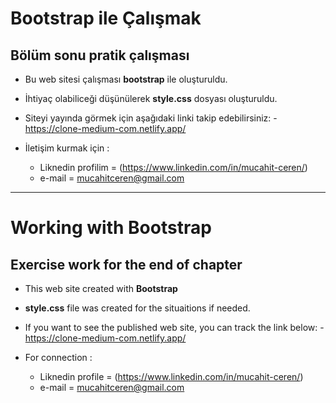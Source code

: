 # Bootstrap ile Çalışmak
## Bölüm sonu pratik çalışması

- Bu web sitesi çalışması **bootstrap** ile oluşturuldu.
- İhtiyaç olabiliceği düşünülerek **style.css** dosyası oluşturuldu.

- Siteyi yayında görmek için aşağıdaki linki takip edebilirsiniz:
      - https://clone-medium-com.netlify.app/

- İletişim kurmak için :
    - Liknedin profilim = (https://www.linkedin.com/in/mucahit-ceren/)
    - e-mail = mucahitceren@gmail.com



--------


# Working with Bootstrap 
## Exercise work for the end of chapter 

- This web site created with **Bootstrap**
- **style.css** file was created for the situaitions if needed.

- If you want to see the published web site, you can track the link below:
      - https://clone-medium-com.netlify.app/


- For connection :
    - Liknedin profile = (https://www.linkedin.com/in/mucahit-ceren/)
    - e-mail = mucahitceren@gmail.com

